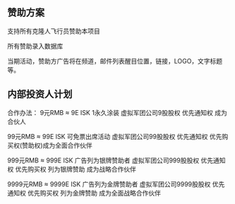 赞助方案
---
支持所有克隆人飞行员赞助本项目

所有赞助录入数据库

当期活动，赞助方广告将在频道，邮件列表醒目位置，链接，LOGO，文字标题等。

内部投资人计划
---
合作办法：
9元RMB ≈ 9E ISK 1永久涂装 虚拟军团公司9股股权 优先通知权 成为合伙人

99元RMB ≈ 99E ISK 可免票出席活动 虚拟军团公司99股股权 优先通知权 优先购买权(赞助权)成为全面合作伙伴

999元RMB ≈ 999E ISK 广告列为银牌赞助者 虚拟军团公司999股股权 优先通知权 优先购买权 列为银牌赞助 成为战略合作伙伴

9999元RMB ≈ 9999E ISK 广告列为金牌赞助者 虚拟军团公司9999股股权 优先通知权 优先购买权 列为金牌赞助 成为全面战略合作伙伴